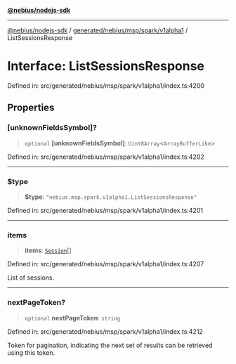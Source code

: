 [**@nebius/nodejs-sdk**](../../../../../../README.md)

---

[@nebius/nodejs-sdk](../../../../../../README.md) / [generated/nebius/msp/spark/v1alpha1](../README.md) / ListSessionsResponse

# Interface: ListSessionsResponse

Defined in: src/generated/nebius/msp/spark/v1alpha1/index.ts:4200

## Properties

### \[unknownFieldsSymbol\]?

> `optional` **\[unknownFieldsSymbol\]**: `Uint8Array`\<`ArrayBufferLike`\>

Defined in: src/generated/nebius/msp/spark/v1alpha1/index.ts:4202

---

### $type

> **$type**: `"nebius.msp.spark.v1alpha1.ListSessionsResponse"`

Defined in: src/generated/nebius/msp/spark/v1alpha1/index.ts:4201

---

### items

> **items**: [`Session`](Session.md)[]

Defined in: src/generated/nebius/msp/spark/v1alpha1/index.ts:4207

List of sessions.

---

### nextPageToken?

> `optional` **nextPageToken**: `string`

Defined in: src/generated/nebius/msp/spark/v1alpha1/index.ts:4212

Token for pagination, indicating the next set of results can be retrieved using this token.
